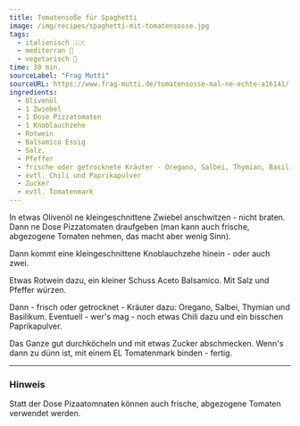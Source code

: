 ```yaml
---
title: Tomatensoße für Spaghetti
image: /img/recipes/spaghetti-mit-tomatensosse.jpg
tags:
  - italienisch 🇮🇹
  - mediterran 🌊
  - vegetarisch 🌿
time: 30 min.
sourceLabel: "Frag Mutti"
sourceURL: https://www.frag-mutti.de/tomatensosse-mal-ne-echte-a16141/
ingredients:
  - Olivenöl 
  - 1 Zwiebel 
  - 1 Dose Pizzatomaten 
  - 1 Knoblauchzehe 
  - Rotwein 
  - Balsamico Essig 
  - Salz, 
  - Pfeffer 
  - frische oder getrocknete Kräuter - Oregano, Salbei, Thymian, Basilikum, 
  - evtl. Chili und Paprikapulver 
  - Zucker 
  - evtl. Tomatenmark 
---
```


In etwas Olivenöl ne kleingeschnittene Zwiebel anschwitzen - nicht braten. Dann ne Dose Pizzatomaten draufgeben (man kann auch frische, abgezogene Tomaten nehmen, das macht aber wenig Sinn). 

Dann kommt eine kleingeschnittene Knoblauchzehe hinein - oder auch zwei. 

Etwas Rotwein dazu, ein kleiner Schuss Aceto Balsamico. Mit Salz und Pfeffer würzen.

Dann - frisch oder getrocknet - Kräuter dazu: Oregano, Salbei, Thymian und Basilikum. Eventuell - wer's mag - noch etwas Chili dazu und ein bisschen Paprikapulver. 

Das Ganze gut durchköcheln und mit etwas Zucker abschmecken. Wenn's dann zu dünn ist, mit einem EL Tomatenmark binden - fertig. 

***

### Hinweis

Statt der Dose Pizaatomnaten können auch frische, abgezogene Tomaten verwendet werden.
